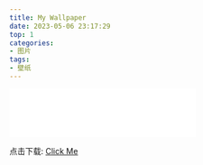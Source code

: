 ```yaml
---
title: My Wallpaper
date: 2023-05-06 23:17:29
top: 1
categories: 
- 图片
tags: 
- 壁纸
---
```

<iframe frameborder="no" border="0" marginwidth="0" marginheight="0" width=330 height=86 src="//music.163.com/outchain/player?type=2&id=2034822108&auto=1&height=66"></iframe>

点击下载: [Click Me](http://img.zmq100.cn/wallpaper/Yosemite.jpg)
